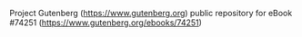 Project Gutenberg (https://www.gutenberg.org) public repository for
eBook #74251 (https://www.gutenberg.org/ebooks/74251)
